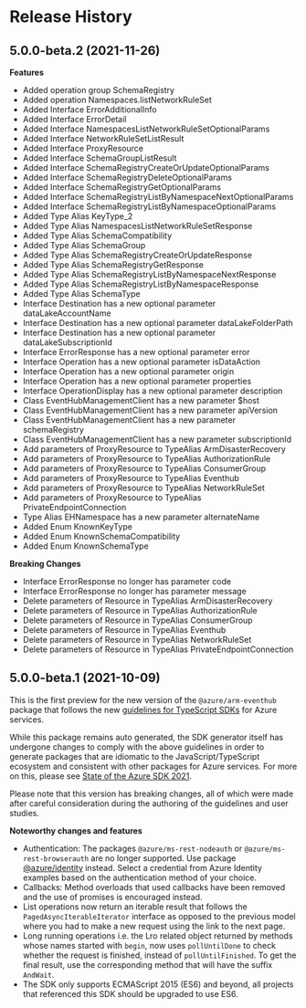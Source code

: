 # Release History

## 5.0.0-beta.2 (2021-11-26)
    
**Features**

  - Added operation group SchemaRegistry
  - Added operation Namespaces.listNetworkRuleSet
  - Added Interface ErrorAdditionalInfo
  - Added Interface ErrorDetail
  - Added Interface NamespacesListNetworkRuleSetOptionalParams
  - Added Interface NetworkRuleSetListResult
  - Added Interface ProxyResource
  - Added Interface SchemaGroupListResult
  - Added Interface SchemaRegistryCreateOrUpdateOptionalParams
  - Added Interface SchemaRegistryDeleteOptionalParams
  - Added Interface SchemaRegistryGetOptionalParams
  - Added Interface SchemaRegistryListByNamespaceNextOptionalParams
  - Added Interface SchemaRegistryListByNamespaceOptionalParams
  - Added Type Alias KeyType_2
  - Added Type Alias NamespacesListNetworkRuleSetResponse
  - Added Type Alias SchemaCompatibility
  - Added Type Alias SchemaGroup
  - Added Type Alias SchemaRegistryCreateOrUpdateResponse
  - Added Type Alias SchemaRegistryGetResponse
  - Added Type Alias SchemaRegistryListByNamespaceNextResponse
  - Added Type Alias SchemaRegistryListByNamespaceResponse
  - Added Type Alias SchemaType
  - Interface Destination has a new optional parameter dataLakeAccountName
  - Interface Destination has a new optional parameter dataLakeFolderPath
  - Interface Destination has a new optional parameter dataLakeSubscriptionId
  - Interface ErrorResponse has a new optional parameter error
  - Interface Operation has a new optional parameter isDataAction
  - Interface Operation has a new optional parameter origin
  - Interface Operation has a new optional parameter properties
  - Interface OperationDisplay has a new optional parameter description
  - Class EventHubManagementClient has a new parameter $host
  - Class EventHubManagementClient has a new parameter apiVersion
  - Class EventHubManagementClient has a new parameter schemaRegistry
  - Class EventHubManagementClient has a new parameter subscriptionId
  - Add parameters of ProxyResource to TypeAlias ArmDisasterRecovery
  - Add parameters of ProxyResource to TypeAlias AuthorizationRule
  - Add parameters of ProxyResource to TypeAlias ConsumerGroup
  - Add parameters of ProxyResource to TypeAlias Eventhub
  - Add parameters of ProxyResource to TypeAlias NetworkRuleSet
  - Add parameters of ProxyResource to TypeAlias PrivateEndpointConnection
  - Type Alias EHNamespace has a new parameter alternateName
  - Added Enum KnownKeyType
  - Added Enum KnownSchemaCompatibility
  - Added Enum KnownSchemaType

**Breaking Changes**

  - Interface ErrorResponse no longer has parameter code
  - Interface ErrorResponse no longer has parameter message
  - Delete parameters of Resource in TypeAlias ArmDisasterRecovery
  - Delete parameters of Resource in TypeAlias AuthorizationRule
  - Delete parameters of Resource in TypeAlias ConsumerGroup
  - Delete parameters of Resource in TypeAlias Eventhub
  - Delete parameters of Resource in TypeAlias NetworkRuleSet
  - Delete parameters of Resource in TypeAlias PrivateEndpointConnection

## 5.0.0-beta.1 (2021-10-09)

This is the first preview for the new version of the `@azure/arm-eventhub` package that follows the new [guidelines for TypeScript SDKs](https://azure.github.io/azure-sdk/typescript_introduction.html) for Azure services.

While this package remains auto generated, the SDK generator itself has undergone changes to comply with the above guidelines in order to generate packages that are idiomatic to the JavaScript/TypeScript ecosystem and consistent with other packages for Azure services. For more on this, please see [State of the Azure SDK 2021](https://devblogs.microsoft.com/azure-sdk/state-of-the-azure-sdk-2021/).

Please note that this version has breaking changes, all of which were made after careful consideration during the authoring of the guidelines and user studies.

**Noteworthy changes and features**
- Authentication: The packages `@azure/ms-rest-nodeauth` or `@azure/ms-rest-browserauth` are no longer supported. Use package [@azure/identity](https://www.npmjs.com/package/@azure/identity) instead. Select a credential from Azure Identity examples based on the authentication method of your choice.
- Callbacks: Method overloads that used callbacks have been removed and the use of promises is encouraged instead.
- List operations now return an iterable result that follows the `PagedAsyncIterableIterator` interface as opposed to the previous model where you had to make a new request using the link to the next page.
- Long running operations i.e. the Lro related object returned by methods whose names started with `begin`, now uses `pollUntilDone` to check whether the request is finished, instead of `pollUntilFinished`. To get the final result, use the corresponding method that will have the suffix `AndWait`.
- The SDK only supports ECMAScript 2015 (ES6) and beyond, all projects that referenced this SDK should be upgraded to use ES6.
